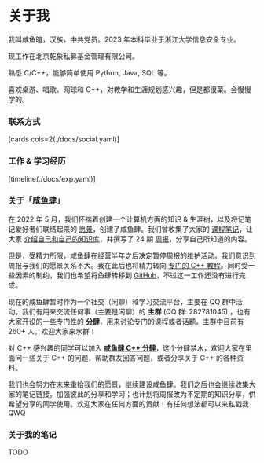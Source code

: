 # 关于我

我叫咸鱼暄，汉族，中共党员。2023 年本科毕业于浙江大学信息安全专业。

现工作在北京乾象私募基金管理有限公司。

熟悉 C/C++，能够简单使用 Python, Java, SQL 等。  

喜欢桌游、唱歌、网球和 C++，对教学和生涯规划感兴趣，但是都很菜。会慢慢学的。

### 联系方式

[cards cols=2(./docs/social.yaml)]

### 工作 & 学习经历

[timeline(./docs/exp.yaml)]

### 关于「咸鱼肆」

在 2022 年 5 月，我们怀揣着创建一个计算机方面的知识 & 生涯树，以及将记笔记爱好者们联结起来的 [愿景](https://www.yuque.com/xianyuxuan/saltfish_shop/weekly001_welcome)，创建了咸鱼肆。我们曾收集了大家的 [课程笔记](https://www.yuque.com/xianyuxuan/saltfish_shop/course_res_index)，让大家 [介绍自己和自己的知识库](https://www.yuque.com/xianyuxuan/saltfish_shop/intro)，并撰写了 24 期 [周报](https://www.yuque.com/xianyuxuan/saltfish_shop)，分享自己所知道的内容。

但是，受精力所限，咸鱼肆在经营半年之后决定暂停周报的维护活动。我们意识到周报与我们的愿景关系不大。我在此后也将精力转向 [专门的 C++ 教程](../../cpp/cpp_restart/)。同时受一些因素的制约，我们也希望将鱼肆转移到 [GitHub](https://github.com/orgs/SaltyfishShop/discussions)，不过这一工作还没有进行完成。

现在的咸鱼肆暂时作为一个社交（闲聊）和学习交流平台，主要在 QQ 群中活动。我们有用来交流任何事（主要是闲聊）的 **主群** (QQ 群: 282781045) ，也有大家开设的一些专门性的 [**分肆**](https://github.com/orgs/SaltyfishShop/discussions/2)，用来讨论专门的课程或者话题。主群中目前有 260+ 人，欢迎大家来水群！

对 C++ 感兴趣的同学可以加入 [**咸鱼肆 C++ 分肆**](https://github.com/orgs/SaltyfishShop/discussions/2#discussioncomment-4247119)，这个分肆禁水，欢迎大家在里面问一些关于 C++ 的问题，帮助群友回答问题，或者分享关于 C++ 的各种资料。

我们也会努力在未来重拾我们的愿景，继续建设咸鱼肆。我们之后也会继续收集大家的笔记链接，加强彼此的分享和学习；也计划将周报改为不定期的知识分享，供希望分享的同学使用。欢迎大家在任何方面的贡献！有任何想法都可以来私戳我 QWQ

### 关于我的笔记

TODO
